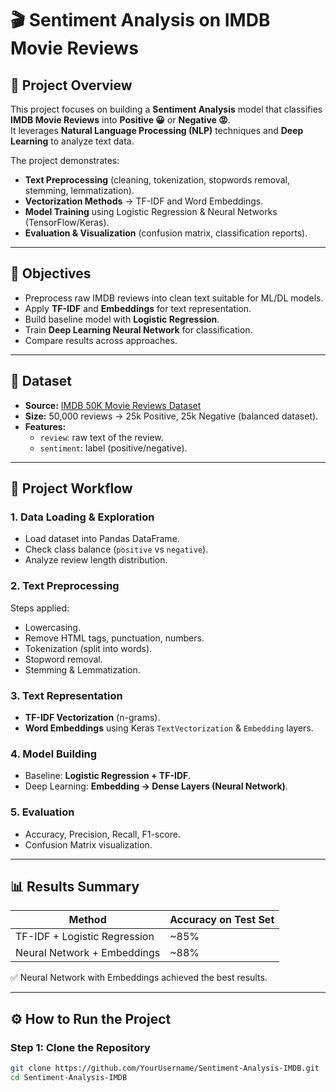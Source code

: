 # 🎬 Sentiment Analysis on IMDB Movie Reviews

## 📌 Project Overview  
This project focuses on building a **Sentiment Analysis** model that classifies **IMDB Movie Reviews** into **Positive 😀** or **Negative 😡**.  
It leverages **Natural Language Processing (NLP)** techniques and **Deep Learning** to analyze text data.  

The project demonstrates:  
- **Text Preprocessing** (cleaning, tokenization, stopwords removal, stemming, lemmatization).  
- **Vectorization Methods** → TF-IDF and Word Embeddings.  
- **Model Training** using Logistic Regression & Neural Networks (TensorFlow/Keras).  
- **Evaluation & Visualization** (confusion matrix, classification reports).  

---

## 🎯 Objectives
- Preprocess raw IMDB reviews into clean text suitable for ML/DL models.  
- Apply **TF-IDF** and **Embeddings** for text representation.  
- Build baseline model with **Logistic Regression**.  
- Train **Deep Learning Neural Network** for classification.  
- Compare results across approaches.  

---

## 📂 Dataset
- **Source:** [IMDB 50K Movie Reviews Dataset](https://www.kaggle.com/datasets/lakshmi25npathi/imdb-dataset-of-50k-movie-reviews)  
- **Size:** 50,000 reviews → 25k Positive, 25k Negative (balanced dataset).  
- **Features:**  
  - `review`: raw text of the review.  
  - `sentiment`: label (positive/negative).  

---

## 🔎 Project Workflow  

### **1. Data Loading & Exploration**
- Load dataset into Pandas DataFrame.  
- Check class balance (`positive` vs `negative`).  
- Analyze review length distribution.  

### **2. Text Preprocessing**
Steps applied:  
- Lowercasing.  
- Remove HTML tags, punctuation, numbers.  
- Tokenization (split into words).  
- Stopword removal.  
- Stemming & Lemmatization.  

### **3. Text Representation**
- **TF-IDF Vectorization** (n-grams).  
- **Word Embeddings** using Keras `TextVectorization` & `Embedding` layers.  

### **4. Model Building**
- Baseline: **Logistic Regression + TF-IDF**.  
- Deep Learning: **Embedding → Dense Layers (Neural Network)**.  

### **5. Evaluation**
- Accuracy, Precision, Recall, F1-score.  
- Confusion Matrix visualization.  

---

## 📊 Results Summary
| Method                     | Accuracy on Test Set |
|-----------------------------|----------------------|
| TF-IDF + Logistic Regression | ~85%               |
| Neural Network + Embeddings | ~88%               |

✅ Neural Network with Embeddings achieved the best results.  

---

## ⚙️ How to Run the Project  

### **Step 1: Clone the Repository**
```bash
git clone https://github.com/YourUsername/Sentiment-Analysis-IMDB.git
cd Sentiment-Analysis-IMDB
